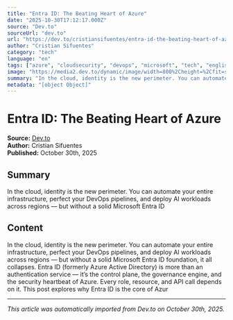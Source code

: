 ```yaml
---
title: "Entra ID: The Beating Heart of Azure"
date: "2025-10-30T17:12:17.000Z"
source: "Dev.to"
sourceUrl: "dev.to"
url: "https://dev.to/cristiansifuentes/entra-id-the-beating-heart-of-azure-5eh9"
author: "Cristian Sifuentes"
category: "tech"
language: "en"
tags: ["azure", "cloudsecurity", "devops", "microsoft", "tech", "english"]
image: "https://media2.dev.to/dynamic/image/width=800%2Cheight=%2Cfit=scale-down%2Cgravity=auto%2Cformat=auto/https%3A%2F%2Fdev-to-uploads.s3.amazonaws.com%2Fuploads%2Farticles%2Fe5iquf0hh2cjr6x58fev.png"
summary: "In the cloud, identity is the new perimeter. You can automate your entire infrastructure, perfect your DevOps pipelines, and deploy AI workloads across regions — but without a solid Microsoft Entra ID"
metadata: "[object Object]"
---
```


# Entra ID: The Beating Heart of Azure

**Source:** [Dev.to](https://dev.to/cristiansifuentes/entra-id-the-beating-heart-of-azure-5eh9)  
**Author:** Cristian Sifuentes  
**Published:** October 30th, 2025  

## Summary

In the cloud, identity is the new perimeter. You can automate your entire infrastructure, perfect your DevOps pipelines, and deploy AI workloads across regions — but without a solid Microsoft Entra ID

## Content

In the cloud, identity is the new perimeter. You can automate your entire infrastructure, perfect your DevOps pipelines, and deploy AI workloads across regions — but without a solid Microsoft Entra ID foundation, it all collapses. Entra ID (formerly Azure Active Directory) is more than an authentication service — it’s the control plane, the governance engine, and the security heartbeat of Azure. Every role, resource, and API call depends on it. This post explores why Entra ID is the core of Azur

---

*This article was automatically imported from Dev.to on October 30th, 2025.*

